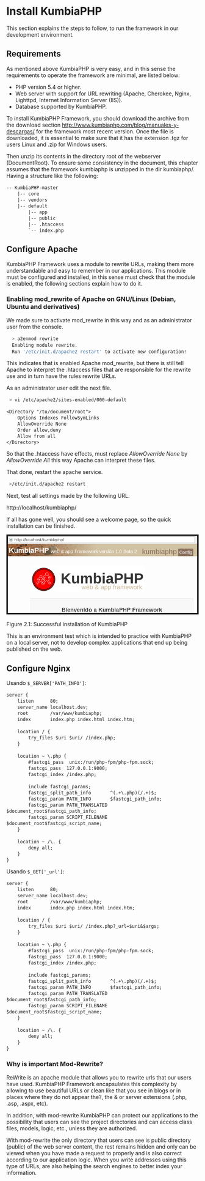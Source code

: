 # Install KumbiaPHP

This section explains the steps to follow, to run the framework in our development environment.

## Requirements

As mentioned above KumbiaPHP is very easy, and in this sense the requirements to operate the framework are minimal, are listed below:

- PHP version 5.4 or higher.
- Web server with support for URL rewriting (Apache, Cherokee, Nginx, Lighttpd, Internet Information Server (IIS)).
- Database supported by KumbiaPHP.

To install KumbiaPHP Framework, you should download the archive from the download section http://www.kumbiaphp.com/blog/manuales-y-descargas/ for the framework most recent version. Once the file is downloaded, it is essential to make sure that it has the extension .tgz for users Linux and .zip for Windows users.

Then unzip its contents in the directory root of the webserver (DocumentRoot). To ensure some consistency in the document, this chapter assumes that the framework kumbiaphp is unzipped in the dir kumbiaphp/. Having a structure like the following:

    -- KumbiaPHP-master  
        |-- core 
        |-- vendors 
        |-- default  
            |-- app  
            |-- public  
            |-- .htaccess  
            `-- index.php  
    

## Configure Apache

KumbiaPHP Framework uses a module to rewrite URLs, making them more understandable and easy to remember in our applications. This module must be configured and installed, in this sense must check that the module is enabled, the following sections explain how to do it.

### Enabling mod_rewrite of Apache on GNU/Linux (Debian, Ubuntu and derivatives)

We made sure to activate mod_rewrite in this way and as an administrator user from the console.

```bash
  > a2enmod rewrite
  Enabling module rewrite.
  Run '/etc/init.d/apache2 restart' to activate new configuration!
```

This indicates that is enabled Apache mod_rewrite, but there is still tell Apache to interpret the .htaccess files that are responsible for the rewrite use and in turn have the rules rewrite URLs.

As an administrator user edit the next file.

```bash
 > vi /etc/apache2/sites-enabled/000-default  
```

```apacheconf
<Directory "/to/document/root">  
    Options Indexes FollowSymLinks
    AllowOverride None
    Order allow,deny
    Allow from all
</Directory>  
```

So that the .htaccess have effects, must replace *AllowOverride None* by *AllowOverride All* this way Apache can interpret these files.

That done, restart the apache service.

```bash
 >/etc/init.d/apache2 restart  
```

Next, test all settings made by the following URL.

http://localhost/kumbiaphp/

If all has gone well, you should see a welcome page, so the quick installation can be finished.

![](../images/image12.png)

Figure 2.1: Successful installation of KumbiaPHP

This is an environment test which is intended to practice with KumbiaPHP on a local server, not to develop complex applications that end up being published on the web.

## Configure Nginx

Usando `$_SERVER['PATH_INFO']`:

```nginx
server {
    listen      80;
    server_name localhost.dev;
    root        /var/www/kumbiaphp;
    index       index.php index.html index.htm;

    location / {
        try_files $uri $uri/ /index.php;
    }

    location ~ \.php {
        #fastcgi_pass  unix:/run/php-fpm/php-fpm.sock;
        fastcgi_pass  127.0.0.1:9000;
        fastcgi_index /index.php;

        include fastcgi_params;
        fastcgi_split_path_info       ^(.+\.php)(/.+)$;
        fastcgi_param PATH_INFO       $fastcgi_path_info;
        fastcgi_param PATH_TRANSLATED $document_root$fastcgi_path_info;
        fastcgi_param SCRIPT_FILENAME $document_root$fastcgi_script_name;
    }

    location ~ /\. {
        deny all;
    }
}
```

Usando `$_GET['_url']`:

```nginx
server {
    listen      80;
    server_name localhost.dev;
    root        /var/www/kumbiaphp;
    index       index.php index.html index.htm;

    location / {
        try_files $uri $uri/ /index.php?_url=$uri&$args;
    }

    location ~ \.php {
        #fastcgi_pass  unix:/run/php-fpm/php-fpm.sock;
        fastcgi_pass  127.0.0.1:9000;
        fastcgi_index /index.php;

        include fastcgi_params;
        fastcgi_split_path_info       ^(.+\.php)(/.+)$;
        fastcgi_param PATH_INFO       $fastcgi_path_info;
        fastcgi_param PATH_TRANSLATED $document_root$fastcgi_path_info;
        fastcgi_param SCRIPT_FILENAME $document_root$fastcgi_script_name;
    }

    location ~ /\. {
        deny all;
    }
}
```

### Why is important Mod-Rewrite?

ReWrite is an apache module that allows you to rewrite urls that our users have used. KumbiaPHP Framework encapsulates this complexity by allowing to use beautiful URLs or clean like that you see in blogs or in places where they do not appear the?, the & or server extensions (.php, .asp, .aspx, etc).

In addition, with mod-rewrite KumbiaPHP can protect our applications to the possibility that users can see the project directories and can access class files, models, logic, etc., unless they are authorized.

With mod-rewrite the only directory that users can see is public directory (public) of the web server content, the rest remains hidden and only can be viewed when you have made a request to properly and is also correct according to our application logic. When you write addresses using this type of URLs, are also helping the search engines to better index your information.